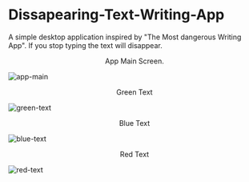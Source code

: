 # Dissapearing-Text-Writing-App
A simple desktop application inspired by "The Most dangerous Writing App". If you stop typing the text will disappear.

<p style="text-align:center;">App Main Screen.</p>

![app-main](https://i.postimg.cc/Nf7bSR16/Disappearing-Text-1.png)
<br>

<p style="text-align:center;">Green Text</p>

![green-text](https://i.postimg.cc/Z5bjS0c1/Disappearing-Text-2.png)
<br>

<p style="text-align:center;">Blue Text</p
  
![blue-text](https://i.postimg.cc/R0qRW82d/Disappearing-Text-3.png)
<br>

<p style="text-align:center;">Red Text</p
  
![red-text](https://i.postimg.cc/FHTpsmC1/Disappearing-Text-4.png)
<br>
